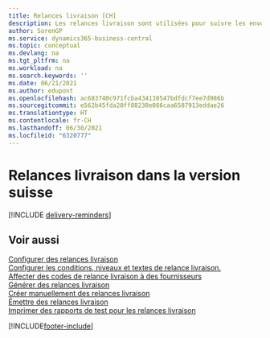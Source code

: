 ```yaml
---
title: Relances livraison [CH]
description: Les relances livraison sont utilisées pour suivre les envois des fournisseurs en retard et pour rappeler aux fournisseurs les livraisons en retard dans la version suisse.
author: SorenGP
ms.service: dynamics365-business-central
ms.topic: conceptual
ms.devlang: na
ms.tgt_pltfrm: na
ms.workload: na
ms.search.keywords: ''
ms.date: 06/21/2021
ms.author: edupont
ms.openlocfilehash: ac683740c971fcba434130547bdfdcf7ee7d986b
ms.sourcegitcommit: e562b45fda20ff88230e086caa6587913eddae26
ms.translationtype: HT
ms.contentlocale: fr-CH
ms.lasthandoff: 06/30/2021
ms.locfileid: "6320777"
---
```

# <a name="delivery-reminders-in-the-swiss-version"></a>Relances livraison dans la version suisse

[!INCLUDE [delivery-reminders](../includes/ATCHDE/delivery-reminders.md)]

## <a name="see-also"></a>Voir aussi

 [Configurer des relances livraison](how-to-set-up-delivery-reminders.md)   
 [Configurer les conditions, niveaux et textes de relance livraison.](how-to-set-up-delivery-reminder-terms-levels-and-text.md)   
 [Affecter des codes de relance livraison à des fournisseurs](how-to-assign-delivery-reminder-codes-to-vendors.md)   
 [Générer des relances livraison](how-to-generate-delivery-reminders.md)   
 [Créer manuellement des relances livraison](how-to-create-delivery-reminders-manually.md)   
 [Émettre des relances livraison](how-to-issue-delivery-reminders.md)   
 [Imprimer des rapports de test pour les relances livraison](how-to-print-test-reports-for-delivery-reminders.md)


[!INCLUDE[footer-include](../../includes/footer-banner.md)]